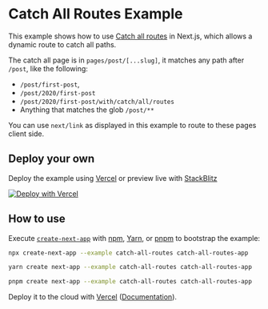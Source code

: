# Catch All Routes Example

This example shows how to use [Catch all routes](https://nextjs.org/docs/routing/dynamic-routes#catch-all-routes) in Next.js, which allows a dynamic route to catch all paths.

The catch all page is in `pages/post/[...slug]`, it matches any path after `/post`, like the following:

- `/post/first-post`,
- `/post/2020/first-post`
- `/post/2020/first-post/with/catch/all/routes`
- Anything that matches the glob `/post/**`

You can use `next/link` as displayed in this example to route to these pages client side.

## Deploy your own

Deploy the example using [Vercel](https://vercel.com?utm_source=github&utm_medium=readme&utm_campaign=next-example) or preview live with [StackBlitz](https://stackblitz.com/github/vercel/next.js/tree/canary/examples/catch-all-routes)

[![Deploy with Vercel](https://vercel.com/button)](https://vercel.com/new/git/external?repository-url=https://github.com/vercel/next.js/tree/canary/examples/catch-all-routes&project-name=catch-all-routes&repository-name=catch-all-routes)

## How to use

Execute [`create-next-app`](https://github.com/vercel/next.js/tree/canary/packages/create-next-app) with [npm](https://docs.npmjs.com/cli/init), [Yarn](https://yarnpkg.com/lang/en/docs/cli/create/), or [pnpm](https://pnpm.io) to bootstrap the example:

```bash
npx create-next-app --example catch-all-routes catch-all-routes-app
```

```bash
yarn create next-app --example catch-all-routes catch-all-routes-app
```

```bash
pnpm create next-app --example catch-all-routes catch-all-routes-app
```

Deploy it to the cloud with [Vercel](https://vercel.com/new?utm_source=github&utm_medium=readme&utm_campaign=next-example) ([Documentation](https://nextjs.org/docs/deployment)).
